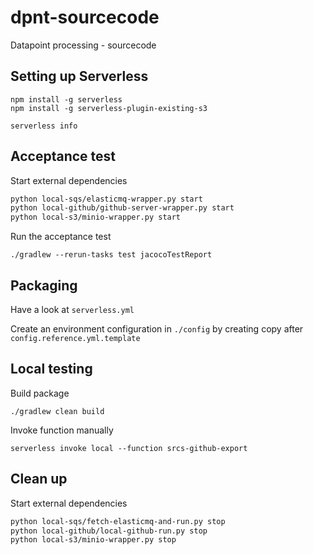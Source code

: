 # dpnt-sourcecode
Datapoint processing - sourcecode

## Setting up Serverless

```
npm install -g serverless
npm install -g serverless-plugin-existing-s3

serverless info
```



## Acceptance test

Start external dependencies
```bash
python local-sqs/elasticmq-wrapper.py start
python local-github/github-server-wrapper.py start
python local-s3/minio-wrapper.py start
```

Run the acceptance test

```
./gradlew --rerun-tasks test jacocoTestReport
```


## Packaging

Have a look at `serverless.yml`

Create an environment configuration in `./config` by creating copy after `config.reference.yml.template`

## Local testing

Build package
```
./gradlew clean build
```

Invoke function manually
```
serverless invoke local --function srcs-github-export
```


## Clean up

Start external dependencies
```bash
python local-sqs/fetch-elasticmq-and-run.py stop
python local-github/local-github-run.py stop
python local-s3/minio-wrapper.py stop
```